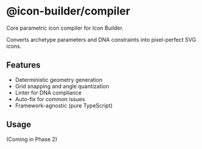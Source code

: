 # @icon-builder/compiler

Core parametric icon compiler for Icon Builder.

Converts archetype parameters and DNA constraints into pixel-perfect SVG icons.

## Features

- Deterministic geometry generation
- Grid snapping and angle quantization
- Linter for DNA compliance
- Auto-fix for common issues
- Framework-agnostic (pure TypeScript)

## Usage

(Coming in Phase 2)
